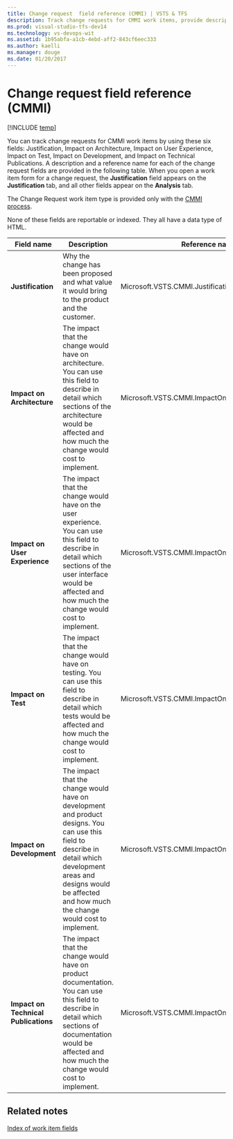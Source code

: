 ```yaml
---
title: Change request  field reference (CMMI) | VSTS & TFS
description: Track change requests for CMMI work items, provide description and reference name - Team Foundation Server (TFS)
ms.prod: visual-studio-tfs-dev14
ms.technology: vs-devops-wit
ms.assetid: 1b95abfa-a1cb-4ebd-aff2-843cf6eec333
ms.author: kaelli
ms.manager: douge
ms.date: 01/20/2017
---
```


# Change request  field reference (CMMI)

[!INCLUDE [temp](../../_shared/dev15-version-header.md)]

You can track change requests for CMMI work items by using these six fields: Justification, Impact on Architecture, Impact on User Experience, Impact on Test, Impact on Development, and Impact on Technical Publications. A description and a reference name for each of the change request fields are provided in the following table. When you open a work item form for a change request, the **Justification** field appears on the **Justification** tab, and all other fields appear on the **Analysis** tab.  
  
 The Change Request work item type is provided only with the [CMMI process](../cmmi-process.md).  
  
 None of these fields are reportable or indexed. They all have a data type of HTML.  
  
|**Field name**|**Description**|**Reference name**|  
|--------------------|---------------------|------------------------|  
|**Justification**|Why the change has been proposed and what value it would bring to the product and the customer.|Microsoft.VSTS.CMMI.Justification|  
|**Impact on Architecture**|The impact that the change would have on architecture. You can use this field to describe in detail which sections of the architecture would be affected and how much the change would cost to implement.|Microsoft.VSTS.CMMI.ImpactOnArchitecture|  
|**Impact on User Experience**|The impact that the change would have on the user experience. You can use this field to describe in detail which sections of the user interface would be affected and how much the change would cost to implement.|Microsoft.VSTS.CMMI.ImpactOnUserExperience|  
|**Impact on Test**|The impact that the change would have on testing. You can use this field to describe in detail which tests would be affected and how much the change would cost to implement.|Microsoft.VSTS.CMMI.ImpactOnTest|  
|**Impact on Development**|The impact that the change would have on development and product designs. You can use this field to describe in detail which development areas and designs would be affected and how much the change would cost to implement.|Microsoft.VSTS.CMMI.ImpactOnDevelopment|  
|**Impact on Technical Publications**|The impact that the change would have on product documentation. You can use this field to describe in detail which sections of documentation would be affected and how much the change would cost to implement.|Microsoft.VSTS.CMMI.ImpactOnTechnicalPublications|  
  
## Related notes 
 [Index of work item fields](../work-item-field.md)